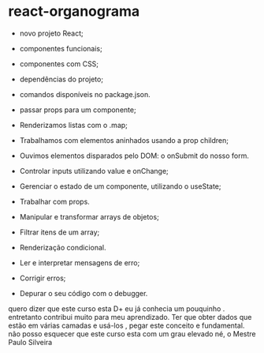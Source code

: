 # react-organograma
- novo projeto React;
- componentes funcionais;
- componentes com CSS;
- dependências do projeto;
- comandos disponíveis no package.json.

- passar props para um componente;
- Renderizamos listas com o .map;
- Trabalhamos com elementos aninhados usando a prop children;
- Ouvimos elementos disparados pelo DOM: o onSubmit do nosso form.

- Controlar inputs utilizando value e onChange;
- Gerenciar o estado de um componente, utilizando o useState;
- Trabalhar com props.

- Manipular e transformar arrays de objetos;
- Filtrar itens de um array;
- Renderização condicional.

- Ler e interpretar mensagens de erro;
- Corrigir erros;
- Depurar o seu código com o debugger.

quero dizer que este curso esta  D+  eu já conhecia um pouquinho . entretanto  contribui muito para meu aprendizado.  Ter que obter dados que estão em várias camadas  e usá-los , pegar este conceito e fundamental.  não posso esquecer  que este curso esta com um grau elevado né, o Mestre Paulo Silveira